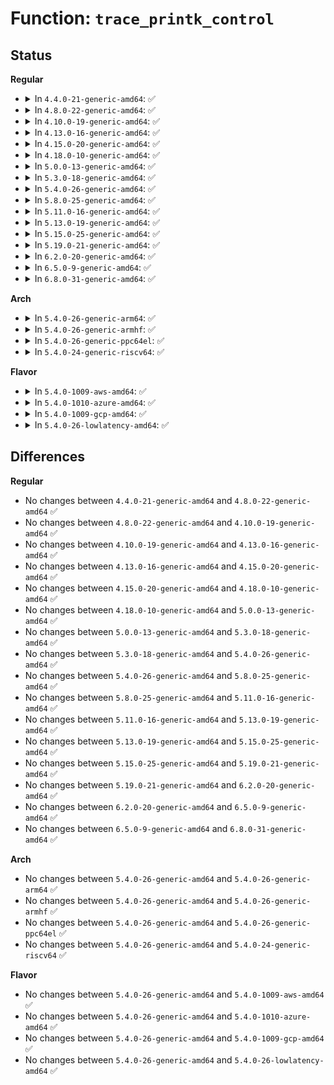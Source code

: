# Function: <code>trace_printk_control</code>

## Status
<b>Regular</b>
<ul>
<li>
<details>
<summary>In <code>4.4.0-21-generic-amd64</code>: ✅</summary>

```c
void trace_printk_control(bool enabled)
```

```json
{
  "name": "trace_printk_control",
  "collision_type": "Unique Global",
  "inline_type": "No",
  "funcs": [
    {
      "addr": 18446744071580247520,
      "name": "trace_printk_control",
      "external": true,
      "loc": "kernel/trace/trace_printk.c:183",
      "file": "kernel/trace/trace_printk.c",
      "inline": "seen, unknown",
      "caller_inline": [],
      "caller_func": [
        "kernel/trace/trace.c:set_tracer_flag"
      ]
    }
  ],
  "symbols": [
    {
      "addr": 18446744071580247520,
      "name": "trace_printk_control",
      "section": ".text",
      "bind": "STB_GLOBAL",
      "size": 13
    }
  ]
}
```
</details>
</li>
<li>
<details>
<summary>In <code>4.8.0-22-generic-amd64</code>: ✅</summary>

```c
void trace_printk_control(bool enabled)
```

```json
{
  "name": "trace_printk_control",
  "collision_type": "Unique Global",
  "inline_type": "No",
  "funcs": [
    {
      "addr": 18446744071580285120,
      "name": "trace_printk_control",
      "external": true,
      "loc": "kernel/trace/trace_printk.c:188",
      "file": "kernel/trace/trace_printk.c",
      "inline": "seen, unknown",
      "caller_inline": [],
      "caller_func": [
        "kernel/trace/trace.c:set_tracer_flag"
      ]
    }
  ],
  "symbols": [
    {
      "addr": 18446744071580285120,
      "name": "trace_printk_control",
      "section": ".text",
      "bind": "STB_GLOBAL",
      "size": 13
    }
  ]
}
```
</details>
</li>
<li>
<details>
<summary>In <code>4.10.0-19-generic-amd64</code>: ✅</summary>

```c
void trace_printk_control(bool enabled)
```

```json
{
  "name": "trace_printk_control",
  "collision_type": "Unique Global",
  "inline_type": "No",
  "funcs": [
    {
      "addr": 18446744071580328736,
      "name": "trace_printk_control",
      "external": true,
      "loc": "kernel/trace/trace_printk.c:188",
      "file": "kernel/trace/trace_printk.c",
      "inline": "seen, unknown",
      "caller_inline": [],
      "caller_func": [
        "kernel/trace/trace.c:set_tracer_flag"
      ]
    }
  ],
  "symbols": [
    {
      "addr": 18446744071580328736,
      "name": "trace_printk_control",
      "section": ".text",
      "bind": "STB_GLOBAL",
      "size": 13
    }
  ]
}
```
</details>
</li>
<li>
<details>
<summary>In <code>4.13.0-16-generic-amd64</code>: ✅</summary>

```c
void trace_printk_control(bool enabled)
```

```json
{
  "name": "trace_printk_control",
  "collision_type": "Unique Global",
  "inline_type": "No",
  "funcs": [
    {
      "addr": 18446744071580340944,
      "name": "trace_printk_control",
      "external": true,
      "loc": "kernel/trace/trace_printk.c:188",
      "file": "kernel/trace/trace_printk.c",
      "inline": "seen, unknown",
      "caller_inline": [],
      "caller_func": [
        "kernel/trace/trace.c:set_tracer_flag"
      ]
    }
  ],
  "symbols": [
    {
      "addr": 18446744071580340944,
      "name": "trace_printk_control",
      "section": ".text",
      "bind": "STB_GLOBAL",
      "size": 13
    }
  ]
}
```
</details>
</li>
<li>
<details>
<summary>In <code>4.15.0-20-generic-amd64</code>: ✅</summary>

```c
void trace_printk_control(bool enabled)
```

```json
{
  "name": "trace_printk_control",
  "collision_type": "Unique Global",
  "inline_type": "No",
  "funcs": [
    {
      "addr": 18446744071580394368,
      "name": "trace_printk_control",
      "external": true,
      "loc": "kernel/trace/trace_printk.c:188",
      "file": "kernel/trace/trace_printk.c",
      "inline": "seen, unknown",
      "caller_inline": [],
      "caller_func": [
        "kernel/trace/trace.c:set_tracer_flag"
      ]
    }
  ],
  "symbols": [
    {
      "addr": 18446744071580394368,
      "name": "trace_printk_control",
      "section": ".text",
      "bind": "STB_GLOBAL",
      "size": 13
    }
  ]
}
```
</details>
</li>
<li>
<details>
<summary>In <code>4.18.0-10-generic-amd64</code>: ✅</summary>

```c
void trace_printk_control(bool enabled)
```

```json
{
  "name": "trace_printk_control",
  "collision_type": "Unique Global",
  "inline_type": "No",
  "funcs": [
    {
      "addr": 18446744071580456288,
      "name": "trace_printk_control",
      "external": true,
      "loc": "kernel/trace/trace_printk.c:188",
      "file": "kernel/trace/trace_printk.c",
      "inline": "seen, unknown",
      "caller_inline": [],
      "caller_func": [
        "kernel/trace/trace.c:set_tracer_flag"
      ]
    }
  ],
  "symbols": [
    {
      "addr": 18446744071580456288,
      "name": "trace_printk_control",
      "section": ".text",
      "bind": "STB_GLOBAL",
      "size": 8
    }
  ]
}
```
</details>
</li>
<li>
<details>
<summary>In <code>5.0.0-13-generic-amd64</code>: ✅</summary>

```c
void trace_printk_control(bool enabled)
```

```json
{
  "name": "trace_printk_control",
  "collision_type": "Unique Global",
  "inline_type": "No",
  "funcs": [
    {
      "addr": 18446744071580511760,
      "name": "trace_printk_control",
      "external": true,
      "loc": "kernel/trace/trace_printk.c:189",
      "file": "kernel/trace/trace_printk.c",
      "inline": "seen, unknown",
      "caller_inline": [],
      "caller_func": [
        "kernel/trace/trace.c:set_tracer_flag"
      ]
    }
  ],
  "symbols": [
    {
      "addr": 18446744071580511760,
      "name": "trace_printk_control",
      "section": ".text",
      "bind": "STB_GLOBAL",
      "size": 8
    }
  ]
}
```
</details>
</li>
<li>
<details>
<summary>In <code>5.3.0-18-generic-amd64</code>: ✅</summary>

```c
void trace_printk_control(bool enabled)
```

```json
{
  "name": "trace_printk_control",
  "collision_type": "Unique Global",
  "inline_type": "No",
  "funcs": [
    {
      "addr": 18446744071580568752,
      "name": "trace_printk_control",
      "external": true,
      "loc": "kernel/trace/trace_printk.c:189",
      "file": "kernel/trace/trace_printk.c",
      "inline": "seen, unknown",
      "caller_inline": [],
      "caller_func": [
        "kernel/trace/trace.c:set_tracer_flag"
      ]
    }
  ],
  "symbols": [
    {
      "addr": 18446744071580568752,
      "name": "trace_printk_control",
      "section": ".text",
      "bind": "STB_GLOBAL",
      "size": 8
    }
  ]
}
```
</details>
</li>
<li>
<details>
<summary>In <code>5.4.0-26-generic-amd64</code>: ✅</summary>

```c
void trace_printk_control(bool enabled)
```

```json
{
  "name": "trace_printk_control",
  "collision_type": "Unique Global",
  "inline_type": "No",
  "funcs": [
    {
      "addr": 18446744071580615904,
      "name": "trace_printk_control",
      "external": true,
      "loc": "kernel/trace/trace_printk.c:190",
      "file": "kernel/trace/trace_printk.c",
      "inline": "seen, unknown",
      "caller_inline": [],
      "caller_func": [
        "kernel/trace/trace.c:set_tracer_flag"
      ]
    }
  ],
  "symbols": [
    {
      "addr": 18446744071580615904,
      "name": "trace_printk_control",
      "section": ".text",
      "bind": "STB_GLOBAL",
      "size": 8
    }
  ]
}
```
</details>
</li>
<li>
<details>
<summary>In <code>5.8.0-25-generic-amd64</code>: ✅</summary>

```c
void trace_printk_control(bool enabled)
```

```json
{
  "name": "trace_printk_control",
  "collision_type": "Unique Global",
  "inline_type": "No",
  "funcs": [
    {
      "addr": 18446744071580714768,
      "name": "trace_printk_control",
      "external": true,
      "loc": "kernel/trace/trace_printk.c:190",
      "file": "kernel/trace/trace_printk.c",
      "inline": "seen, unknown",
      "caller_inline": [],
      "caller_func": [
        "kernel/trace/trace.c:set_tracer_flag"
      ]
    }
  ],
  "symbols": [
    {
      "addr": 18446744071580714768,
      "name": "trace_printk_control",
      "section": ".text",
      "bind": "STB_GLOBAL",
      "size": 8
    }
  ]
}
```
</details>
</li>
<li>
<details>
<summary>In <code>5.11.0-16-generic-amd64</code>: ✅</summary>

```c
void trace_printk_control(bool enabled)
```

```json
{
  "name": "trace_printk_control",
  "collision_type": "Unique Global",
  "inline_type": "No",
  "funcs": [
    {
      "addr": 18446744071580704240,
      "name": "trace_printk_control",
      "external": true,
      "loc": "kernel/trace/trace_printk.c:190",
      "file": "kernel/trace/trace_printk.c",
      "inline": "seen, unknown",
      "caller_inline": [],
      "caller_func": [
        "kernel/trace/trace.c:set_tracer_flag"
      ]
    }
  ],
  "symbols": [
    {
      "addr": 18446744071580704240,
      "name": "trace_printk_control",
      "section": ".text",
      "bind": "STB_GLOBAL",
      "size": 8
    }
  ]
}
```
</details>
</li>
<li>
<details>
<summary>In <code>5.13.0-19-generic-amd64</code>: ✅</summary>

```c
void trace_printk_control(bool enabled)
```

```json
{
  "name": "trace_printk_control",
  "collision_type": "Unique Global",
  "inline_type": "No",
  "funcs": [
    {
      "addr": 18446744071580708816,
      "name": "trace_printk_control",
      "external": true,
      "loc": "kernel/trace/trace_printk.c:190",
      "file": "kernel/trace/trace_printk.c",
      "inline": "seen, unknown",
      "caller_inline": [],
      "caller_func": [
        "kernel/trace/trace.c:set_tracer_flag"
      ]
    }
  ],
  "symbols": [
    {
      "addr": 18446744071580708816,
      "name": "trace_printk_control",
      "section": ".text",
      "bind": "STB_GLOBAL",
      "size": 8
    }
  ]
}
```
</details>
</li>
<li>
<details>
<summary>In <code>5.15.0-25-generic-amd64</code>: ✅</summary>

```c
void trace_printk_control(bool enabled)
```

```json
{
  "name": "trace_printk_control",
  "collision_type": "Unique Global",
  "inline_type": "No",
  "funcs": [
    {
      "addr": 18446744071580886640,
      "name": "trace_printk_control",
      "external": true,
      "loc": "kernel/trace/trace_printk.c:190",
      "file": "kernel/trace/trace_printk.c",
      "inline": "seen, unknown",
      "caller_inline": [],
      "caller_func": [
        "kernel/trace/trace.c:set_tracer_flag"
      ]
    }
  ],
  "symbols": [
    {
      "addr": 18446744071580886640,
      "name": "trace_printk_control",
      "section": ".text",
      "bind": "STB_GLOBAL",
      "size": 8
    }
  ]
}
```
</details>
</li>
<li>
<details>
<summary>In <code>5.19.0-21-generic-amd64</code>: ✅</summary>

```c
void trace_printk_control(bool enabled)
```

```json
{
  "name": "trace_printk_control",
  "collision_type": "Unique Global",
  "inline_type": "No",
  "funcs": [
    {
      "addr": 18446744071581118944,
      "name": "trace_printk_control",
      "external": true,
      "loc": "kernel/trace/trace_printk.c:190",
      "file": "kernel/trace/trace_printk.c",
      "inline": "seen, unknown",
      "caller_inline": [],
      "caller_func": [
        "kernel/trace/trace.c:set_tracer_flag"
      ]
    }
  ],
  "symbols": [
    {
      "addr": 18446744071581118944,
      "name": "trace_printk_control",
      "section": ".text",
      "bind": "STB_GLOBAL",
      "size": 14
    }
  ]
}
```
</details>
</li>
<li>
<details>
<summary>In <code>6.2.0-20-generic-amd64</code>: ✅</summary>

```c
void trace_printk_control(bool enabled)
```

```json
{
  "name": "trace_printk_control",
  "collision_type": "Unique Global",
  "inline_type": "No",
  "funcs": [
    {
      "addr": 18446744071581428592,
      "name": "trace_printk_control",
      "external": true,
      "loc": "kernel/trace/trace_printk.c:190",
      "file": "kernel/trace/trace_printk.c",
      "inline": "seen, unknown",
      "caller_inline": [],
      "caller_func": [
        "kernel/trace/trace.c:set_tracer_flag"
      ]
    }
  ],
  "symbols": [
    {
      "addr": 18446744071581428592,
      "name": "trace_printk_control",
      "section": ".text",
      "bind": "STB_GLOBAL",
      "size": 14
    }
  ]
}
```
</details>
</li>
<li>
<details>
<summary>In <code>6.5.0-9-generic-amd64</code>: ✅</summary>

```c
void trace_printk_control(bool enabled)
```

```json
{
  "name": "trace_printk_control",
  "collision_type": "Unique Global",
  "inline_type": "No",
  "funcs": [
    {
      "addr": 18446744071581525344,
      "name": "trace_printk_control",
      "external": true,
      "loc": "kernel/trace/trace_printk.c:190",
      "file": "kernel/trace/trace_printk.c",
      "inline": "seen, unknown",
      "caller_inline": [],
      "caller_func": [
        "kernel/trace/trace.c:set_tracer_flag"
      ]
    }
  ],
  "symbols": [
    {
      "addr": 18446744071581525344,
      "name": "trace_printk_control",
      "section": ".text",
      "bind": "STB_GLOBAL",
      "size": 14
    }
  ]
}
```
</details>
</li>
<li>
<details>
<summary>In <code>6.8.0-31-generic-amd64</code>: ✅</summary>

```c
void trace_printk_control(bool enabled)
```

```json
{
  "name": "trace_printk_control",
  "collision_type": "Unique Global",
  "inline_type": "No",
  "funcs": [
    {
      "addr": 18446744071581637088,
      "name": "trace_printk_control",
      "external": true,
      "loc": "kernel/trace/trace_printk.c:190",
      "file": "kernel/trace/trace_printk.c",
      "inline": "seen, unknown",
      "caller_inline": [],
      "caller_func": [
        "kernel/trace/trace.c:set_tracer_flag"
      ]
    }
  ],
  "symbols": [
    {
      "addr": 18446744071581637088,
      "name": "trace_printk_control",
      "section": ".text",
      "bind": "STB_GLOBAL",
      "size": 14
    }
  ]
}
```
</details>
</li>
</ul>
<b>Arch</b>
<ul>
<li>
<details>
<summary>In <code>5.4.0-26-generic-arm64</code>: ✅</summary>

```c
void trace_printk_control(bool enabled)
```

```json
{
  "name": "trace_printk_control",
  "collision_type": "Unique Global",
  "inline_type": "No",
  "funcs": [
    {
      "addr": 18446603336491916248,
      "name": "trace_printk_control",
      "external": true,
      "loc": "kernel/trace/trace_printk.c:190",
      "file": "kernel/trace/trace_printk.c",
      "inline": "seen, unknown",
      "caller_inline": [],
      "caller_func": [
        "kernel/trace/trace.c:set_tracer_flag"
      ]
    }
  ],
  "symbols": [
    {
      "addr": 18446603336491916248,
      "name": "trace_printk_control",
      "section": ".text",
      "bind": "STB_GLOBAL",
      "size": 12
    }
  ]
}
```
</details>
</li>
<li>
<details>
<summary>In <code>5.4.0-26-generic-armhf</code>: ✅</summary>

```c
void trace_printk_control(bool enabled)
```

```json
{
  "name": "trace_printk_control",
  "collision_type": "Unique Global",
  "inline_type": "No",
  "funcs": [
    {
      "addr": 3225858560,
      "name": "trace_printk_control",
      "external": true,
      "loc": "kernel/trace/trace_printk.c:190",
      "file": "kernel/trace/trace_printk.c",
      "inline": "seen, unknown",
      "caller_inline": [],
      "caller_func": [
        "kernel/trace/trace.c:set_tracer_flag"
      ]
    }
  ],
  "symbols": [
    {
      "addr": 3225858560,
      "name": "trace_printk_control",
      "section": ".text",
      "bind": "STB_GLOBAL",
      "size": 28
    }
  ]
}
```
</details>
</li>
<li>
<details>
<summary>In <code>5.4.0-26-generic-ppc64el</code>: ✅</summary>

```c
void trace_printk_control(bool enabled)
```

```json
{
  "name": "trace_printk_control",
  "collision_type": "Unique Global",
  "inline_type": "No",
  "funcs": [
    {
      "addr": 13835058055285009424,
      "name": "trace_printk_control",
      "external": true,
      "loc": "kernel/trace/trace_printk.c:190",
      "file": "kernel/trace/trace_printk.c",
      "inline": "seen, unknown",
      "caller_inline": [],
      "caller_func": [
        "kernel/trace/trace.c:set_tracer_flag"
      ]
    }
  ],
  "symbols": [
    {
      "addr": 13835058055285009424,
      "name": "trace_printk_control",
      "section": ".text",
      "bind": "STB_GLOBAL",
      "size": 20
    }
  ]
}
```
</details>
</li>
<li>
<details>
<summary>In <code>5.4.0-24-generic-riscv64</code>: ✅</summary>

```c
void trace_printk_control(bool enabled)
```

```json
{
  "name": "trace_printk_control",
  "collision_type": "Unique Global",
  "inline_type": "No",
  "funcs": [
    {
      "addr": 18446743936272201148,
      "name": "trace_printk_control",
      "external": true,
      "loc": "kernel/trace/trace_printk.c:190",
      "file": "kernel/trace/trace_printk.c",
      "inline": "seen, unknown",
      "caller_inline": [],
      "caller_func": [
        "kernel/trace/trace.c:set_tracer_flag"
      ]
    }
  ],
  "symbols": [
    {
      "addr": 18446743936272201148,
      "name": "trace_printk_control",
      "section": ".text",
      "bind": "STB_GLOBAL",
      "size": 20
    }
  ]
}
```
</details>
</li>
</ul>
<b>Flavor</b>
<ul>
<li>
<details>
<summary>In <code>5.4.0-1009-aws-amd64</code>: ✅</summary>

```c
void trace_printk_control(bool enabled)
```

```json
{
  "name": "trace_printk_control",
  "collision_type": "Unique Global",
  "inline_type": "No",
  "funcs": [
    {
      "addr": 18446744071580584704,
      "name": "trace_printk_control",
      "external": true,
      "loc": "kernel/trace/trace_printk.c:190",
      "file": "kernel/trace/trace_printk.c",
      "inline": "seen, unknown",
      "caller_inline": [],
      "caller_func": [
        "kernel/trace/trace.c:set_tracer_flag"
      ]
    }
  ],
  "symbols": [
    {
      "addr": 18446744071580584704,
      "name": "trace_printk_control",
      "section": ".text",
      "bind": "STB_GLOBAL",
      "size": 8
    }
  ]
}
```
</details>
</li>
<li>
<details>
<summary>In <code>5.4.0-1010-azure-amd64</code>: ✅</summary>

```c
void trace_printk_control(bool enabled)
```

```json
{
  "name": "trace_printk_control",
  "collision_type": "Unique Global",
  "inline_type": "No",
  "funcs": [
    {
      "addr": 18446744071580531328,
      "name": "trace_printk_control",
      "external": true,
      "loc": "kernel/trace/trace_printk.c:190",
      "file": "kernel/trace/trace_printk.c",
      "inline": "seen, unknown",
      "caller_inline": [],
      "caller_func": [
        "kernel/trace/trace.c:set_tracer_flag"
      ]
    }
  ],
  "symbols": [
    {
      "addr": 18446744071580531328,
      "name": "trace_printk_control",
      "section": ".text",
      "bind": "STB_GLOBAL",
      "size": 8
    }
  ]
}
```
</details>
</li>
<li>
<details>
<summary>In <code>5.4.0-1009-gcp-amd64</code>: ✅</summary>

```c
void trace_printk_control(bool enabled)
```

```json
{
  "name": "trace_printk_control",
  "collision_type": "Unique Global",
  "inline_type": "No",
  "funcs": [
    {
      "addr": 18446744071580575952,
      "name": "trace_printk_control",
      "external": true,
      "loc": "kernel/trace/trace_printk.c:190",
      "file": "kernel/trace/trace_printk.c",
      "inline": "seen, unknown",
      "caller_inline": [],
      "caller_func": [
        "kernel/trace/trace.c:set_tracer_flag"
      ]
    }
  ],
  "symbols": [
    {
      "addr": 18446744071580575952,
      "name": "trace_printk_control",
      "section": ".text",
      "bind": "STB_GLOBAL",
      "size": 8
    }
  ]
}
```
</details>
</li>
<li>
<details>
<summary>In <code>5.4.0-26-lowlatency-amd64</code>: ✅</summary>

```c
void trace_printk_control(bool enabled)
```

```json
{
  "name": "trace_printk_control",
  "collision_type": "Unique Global",
  "inline_type": "No",
  "funcs": [
    {
      "addr": 18446744071580632688,
      "name": "trace_printk_control",
      "external": true,
      "loc": "kernel/trace/trace_printk.c:190",
      "file": "kernel/trace/trace_printk.c",
      "inline": "seen, unknown",
      "caller_inline": [],
      "caller_func": [
        "kernel/trace/trace.c:set_tracer_flag"
      ]
    }
  ],
  "symbols": [
    {
      "addr": 18446744071580632688,
      "name": "trace_printk_control",
      "section": ".text",
      "bind": "STB_GLOBAL",
      "size": 8
    }
  ]
}
```
</details>
</li>
</ul>

## Differences
<b>Regular</b>
<ul>
<li>
No changes between <code>4.4.0-21-generic-amd64</code> and <code>4.8.0-22-generic-amd64</code> ✅
</li>
<li>
No changes between <code>4.8.0-22-generic-amd64</code> and <code>4.10.0-19-generic-amd64</code> ✅
</li>
<li>
No changes between <code>4.10.0-19-generic-amd64</code> and <code>4.13.0-16-generic-amd64</code> ✅
</li>
<li>
No changes between <code>4.13.0-16-generic-amd64</code> and <code>4.15.0-20-generic-amd64</code> ✅
</li>
<li>
No changes between <code>4.15.0-20-generic-amd64</code> and <code>4.18.0-10-generic-amd64</code> ✅
</li>
<li>
No changes between <code>4.18.0-10-generic-amd64</code> and <code>5.0.0-13-generic-amd64</code> ✅
</li>
<li>
No changes between <code>5.0.0-13-generic-amd64</code> and <code>5.3.0-18-generic-amd64</code> ✅
</li>
<li>
No changes between <code>5.3.0-18-generic-amd64</code> and <code>5.4.0-26-generic-amd64</code> ✅
</li>
<li>
No changes between <code>5.4.0-26-generic-amd64</code> and <code>5.8.0-25-generic-amd64</code> ✅
</li>
<li>
No changes between <code>5.8.0-25-generic-amd64</code> and <code>5.11.0-16-generic-amd64</code> ✅
</li>
<li>
No changes between <code>5.11.0-16-generic-amd64</code> and <code>5.13.0-19-generic-amd64</code> ✅
</li>
<li>
No changes between <code>5.13.0-19-generic-amd64</code> and <code>5.15.0-25-generic-amd64</code> ✅
</li>
<li>
No changes between <code>5.15.0-25-generic-amd64</code> and <code>5.19.0-21-generic-amd64</code> ✅
</li>
<li>
No changes between <code>5.19.0-21-generic-amd64</code> and <code>6.2.0-20-generic-amd64</code> ✅
</li>
<li>
No changes between <code>6.2.0-20-generic-amd64</code> and <code>6.5.0-9-generic-amd64</code> ✅
</li>
<li>
No changes between <code>6.5.0-9-generic-amd64</code> and <code>6.8.0-31-generic-amd64</code> ✅
</li>
</ul>
<b>Arch</b>
<ul>
<li>
No changes between <code>5.4.0-26-generic-amd64</code> and <code>5.4.0-26-generic-arm64</code> ✅
</li>
<li>
No changes between <code>5.4.0-26-generic-amd64</code> and <code>5.4.0-26-generic-armhf</code> ✅
</li>
<li>
No changes between <code>5.4.0-26-generic-amd64</code> and <code>5.4.0-26-generic-ppc64el</code> ✅
</li>
<li>
No changes between <code>5.4.0-26-generic-amd64</code> and <code>5.4.0-24-generic-riscv64</code> ✅
</li>
</ul>
<b>Flavor</b>
<ul>
<li>
No changes between <code>5.4.0-26-generic-amd64</code> and <code>5.4.0-1009-aws-amd64</code> ✅
</li>
<li>
No changes between <code>5.4.0-26-generic-amd64</code> and <code>5.4.0-1010-azure-amd64</code> ✅
</li>
<li>
No changes between <code>5.4.0-26-generic-amd64</code> and <code>5.4.0-1009-gcp-amd64</code> ✅
</li>
<li>
No changes between <code>5.4.0-26-generic-amd64</code> and <code>5.4.0-26-lowlatency-amd64</code> ✅
</li>
</ul>
